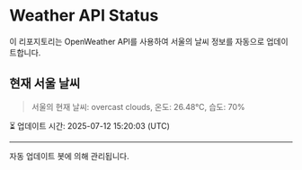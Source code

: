 
# Weather API Status

이 리포지토리는 OpenWeather API를 사용하여 서울의 날씨 정보를 자동으로 업데이트합니다.

## 현재 서울 날씨
> 서울의 현재 날씨: overcast clouds, 온도: 26.48°C, 습도: 70%

⏳ 업데이트 시간: 2025-07-12 15:20:03 (UTC)

---
자동 업데이트 봇에 의해 관리됩니다.
